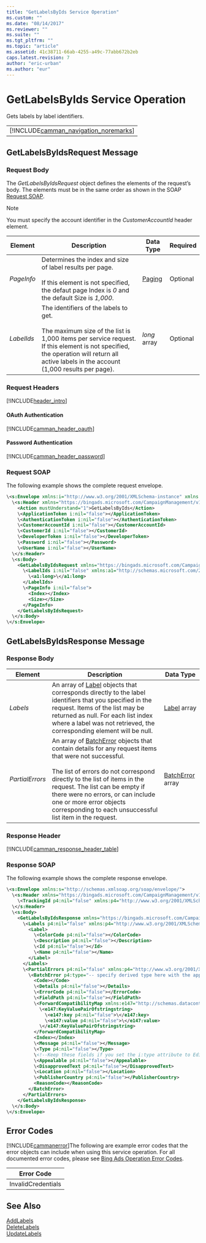 ```yaml
---
title: "GetLabelsByIds Service Operation"
ms.custom: ""
ms.date: "08/14/2017"
ms.reviewer: ""
ms.suite: ""
ms.tgt_pltfrm: ""
ms.topic: "article"
ms.assetid: 41c38711-66ab-4255-a49c-77abb672b2eb
caps.latest.revision: 7
author: "eric-urban"
ms.author: "eur"
---
```

# GetLabelsByIds Service Operation
Gets labels by label identifiers.

||
|-|
|[!INCLUDE[camman_navigation_noremarks](../campaign-api/includes/camman-navigation-noremarks.md)]|

## <a name="request"></a>GetLabelsByIdsRequest Message

### Request Body
The *GetLabelsByIdsRequest* object defines the elements of the request’s body. The elements must be in the same order as shown in the SOAP [Request SOAP](#request_soap).

> [!NOTE]
> You must specify the account identifier in the *CustomerAccountId* header element.

|Element|Description|Data Type|Required|
|-----------|---------------|-------------|-------------|
|*PageInfo*|Determines the index and size of label results per page.<br /><br />If this element is not specified, the defaut page Index is *0* and the default Size is *1,000*.|[Paging](../campaign-api/paging-data-object.md)|Optional|
|*LabelIds*|The identifiers of the labels to get.<br /><br />The maximum size of the list is 1,000 items per service request. If this element is not specified, the operation will return all active labels in the account (1,000 results per page).|*long* array|Optional|

### Request Headers
[!INCLUDE[header_intro](../campaign-api/includes/header-intro.md)]
#### OAuth Authentication
[!INCLUDE[camman_header_oauth](../campaign-api/includes/camman-header-oauth.md)]
#### Password Authentication
[!INCLUDE[camman_header_password](../campaign-api/includes/camman-header-password.md)]
### <a name="request_soap"></a>Request SOAP
The following example shows the complete request envelope.

```xml
\<s:Envelope xmlns:i="http://www.w3.org/2001/XMLSchema-instance" xmlns:s="http://schemas.xmlsoap.org/soap/envelope/">
  \<s:Header xmlns="https://bingads.microsoft.com/CampaignManagement/v11">
    <Action mustUnderstand="1">GetLabelsByIds</Action>
    \<ApplicationToken i:nil="false"></ApplicationToken>
    \<AuthenticationToken i:nil="false"></AuthenticationToken>
    \<CustomerAccountId i:nil="false"></CustomerAccountId>
    \<CustomerId i:nil="false"></CustomerId>
    \<DeveloperToken i:nil="false"></DeveloperToken>
    \<Password i:nil="false"></Password>
    \<UserName i:nil="false"></UserName>
  \</s:Header>
  \<s:Body>
    <GetLabelsByIdsRequest xmlns="https://bingads.microsoft.com/CampaignManagement/v11">
      \<LabelIds i:nil="false" xmlns:a1="http://schemas.microsoft.com/2003/10/Serialization/Arrays">
        \<a1:long>\</a1:long>
      </LabelIds>
      \<PageInfo i:nil="false">
        <Index></Index>
        <Size></Size>
      </PageInfo>
    </GetLabelsByIdsRequest>
  \</s:Body>
\</s:Envelope>
```

## <a name="response"></a>GetLabelsByIdsResponse Message

### <a name="Body_Elements"></a>Response Body

|Element|Description|Data Type|
|-----------|---------------|-------------|
|*Labels*|An array of [Label](../campaign-api/label-data-object.md) objects that corresponds directly to the label identifiers that you specified in the request. Items of the list may be returned as null. For each list index where a label was not retrieved, the corresponding element will be null.|[Label](../campaign-api/label-data-object.md) array|
|*PartialErrors*|An array of [BatchError](../campaign-api/batcherror-data-object.md) objects that contain details for any request items that were not successful.<br /><br />The list of errors do not correspond directly to the list of items in the request. The list can be empty if there were no errors, or can include one or more error objects corresponding to each unsuccessful list item in the request.|[BatchError](../campaign-api/batcherror-data-object.md) array|

### <a name="Header_Elements"></a>Response Header
[!INCLUDE[camman_response_header_table](../campaign-api/includes/camman-response-header-table.md)]
### Response SOAP
The following example shows the complete response envelope.

```xml
\<s:Envelope xmlns:s="http://schemas.xmlsoap.org/soap/envelope/">
  \<s:Header xmlns="https://bingads.microsoft.com/CampaignManagement/v11">
    \<TrackingId p4:nil="false" xmlns:p4="http://www.w3.org/2001/XMLSchema-instance"></TrackingId>
  \</s:Header>
  \<s:Body>
    <GetLabelsByIdsResponse xmlns="https://bingads.microsoft.com/CampaignManagement/v11">
      \<Labels p4:nil="false" xmlns:p4="http://www.w3.org/2001/XMLSchema-instance">
        <Label>
          \<ColorCode p4:nil="false"></ColorCode>
          \<Description p4:nil="false"></Description>
          \<Id p4:nil="false"></Id>
          \<Name p4:nil="false"></Name>
        </Label>
      </Labels>
      \<PartialErrors p4:nil="false" xmlns:p4="http://www.w3.org/2001/XMLSchema-instance">
        \<BatchError p4:type="-- specify derived type here with the appropriate prefix --">
          <Code></Code>
          \<Details p4:nil="false"></Details>
          \<ErrorCode p4:nil="false"></ErrorCode>
          \<FieldPath p4:nil="false"></FieldPath>
          \<ForwardCompatibilityMap xmlns:e147="http://schemas.datacontract.org/2004/07/System.Collections.Generic" p4:nil="false">
            \<e147:KeyValuePairOfstringstring>
              \<e147:key p4:nil="false">\</e147:key>
              \<e147:value p4:nil="false">\</e147:value>
            \</e147:KeyValuePairOfstringstring>
          </ForwardCompatibilityMap>
          <Index></Index>
          \<Message p4:nil="false"></Message>
          \<Type p4:nil="false"></Type>
          \<!--Keep these fields if you set the i:type attribute to EditorialError-->
          \<Appealable p4:nil="false"></Appealable>
          \<DisapprovedText p4:nil="false"></DisapprovedText>
          \<Location p4:nil="false"></Location>
          \<PublisherCountry p4:nil="false"></PublisherCountry>
          <ReasonCode></ReasonCode>
        </BatchError>
      </PartialErrors>
    </GetLabelsByIdsResponse>
  \</s:Body>
\</s:Envelope>
```

## <a name="errors"></a>Error Codes
[!INCLUDE[cammanerror](../campaign-api/includes/cammanerror.md)]The following are example  error codes that the error objects can include when using this service operation. For all documented error codes, please see [Bing Ads Operation Error Codes](http://go.microsoft.com/fwlink/?LinkId=511884).

|Error Code|
|--------------|
|InvalidCredentials|

## See Also
[AddLabels](../campaign-api/addlabels-service-operation.md)  
[DeleteLabels](../campaign-api/deletelabels-service-operation.md)  
[UpdateLabels](../campaign-api/updatelabels-service-operation.md)  

